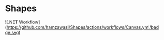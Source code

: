 # Shapes

![.NET Workflow]
(https://github.com/hamzawasi/Shapes/actions/workflows/Canvas.yml/badge.svg)
